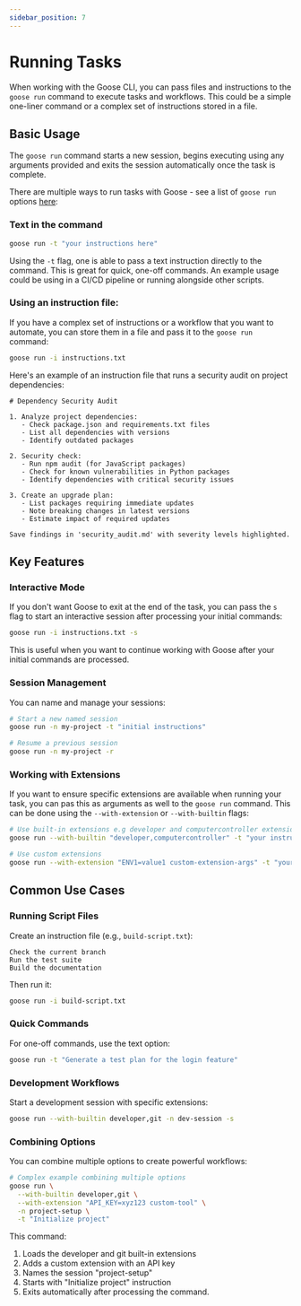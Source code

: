 ```yaml
---
sidebar_position: 7
---
```

# Running Tasks

When working with the Goose CLI, you can pass files and instructions to the `goose run` command to execute tasks and workflows. This could be a simple one-liner command or a complex set of instructions stored in a file.

## Basic Usage

The `goose run` command starts a new session, begins executing using any arguments provided and exits the session automatically once the task is complete. 

There are multiple ways to run tasks with Goose - see a list of `goose run` options [here](/docs/guides/goose-cli-commands.md#run-options):

### Text in the command
```bash
goose run -t "your instructions here"
```

Using the `-t` flag, one is able to pass a text instruction directly to the command. This is great for quick, one-off commands. An example usage could be using in a CI/CD pipeline or running alongside other scripts.

### Using an instruction file:
If you have a complex set of instructions or a workflow that you want to automate, you can store them in a file and pass it to the `goose run` command:

```bash
goose run -i instructions.txt
```

Here's an example of an instruction file that runs a security audit on project dependencies:

```text
# Dependency Security Audit

1. Analyze project dependencies:
   - Check package.json and requirements.txt files
   - List all dependencies with versions
   - Identify outdated packages

2. Security check:
   - Run npm audit (for JavaScript packages)
   - Check for known vulnerabilities in Python packages
   - Identify dependencies with critical security issues

3. Create an upgrade plan:
   - List packages requiring immediate updates
   - Note breaking changes in latest versions
   - Estimate impact of required updates

Save findings in 'security_audit.md' with severity levels highlighted.
```

## Key Features

### Interactive Mode

If you don't want Goose to exit at the end of the task, you can pass the `s` flag to start an interactive session after processing your initial commands:

```bash
goose run -i instructions.txt -s
```

This is useful when you want to continue working with Goose after your initial commands are processed.

### Session Management

You can name and manage your sessions:

```bash
# Start a new named session
goose run -n my-project -t "initial instructions"

# Resume a previous session
goose run -n my-project -r
```

### Working with Extensions

If you want to ensure specific extensions are available when running your task, you can pas this as arguments as well to the `goose run` command. This can be done using the `--with-extension` or `--with-builtin` flags:

```bash
# Use built-in extensions e.g developer and computercontroller extensions
goose run --with-builtin "developer,computercontroller" -t "your instructions"

# Use custom extensions
goose run --with-extension "ENV1=value1 custom-extension-args" -t "your instructions"
```

## Common Use Cases

### Running Script Files

Create an instruction file (e.g., `build-script.txt`):
```text
Check the current branch
Run the test suite
Build the documentation
```

Then run it:
```bash
goose run -i build-script.txt
```

### Quick Commands

For one-off commands, use the text option:
```bash
goose run -t "Generate a test plan for the login feature"
```

### Development Workflows

Start a development session with specific extensions:
```bash
goose run --with-builtin developer,git -n dev-session -s
```

### Combining Options

You can combine multiple options to create powerful workflows:

```bash
# Complex example combining multiple options
goose run \
  --with-builtin developer,git \
  --with-extension "API_KEY=xyz123 custom-tool" \
  -n project-setup \
  -t "Initialize project" 
```

This command:
1. Loads the developer and git built-in extensions
2. Adds a custom extension with an API key
3. Names the session "project-setup"
4. Starts with "Initialize project" instruction
5. Exits automatically after processing the command.